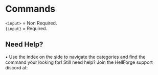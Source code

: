# Commands
`<input>` = Non Required. <br>
`{input}` = Required. <br>

## Need Help?
• Use the index on the side to navigate the categories and find the command your looking for! Still need help? Join the HellForge support discord at:
